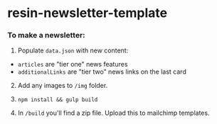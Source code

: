 # resin-newsletter-template

### To make a newsletter:

1. Populate `data.json` with new content:
  * `articles` are "tier one" news features
  * `additionalLinks` are "tier two" news links on the last card

2. Add any images to `/img` folder.

3. `npm install && gulp build`

4. In `/build` you'll find a zip file. Upload this to mailchimp templates.
